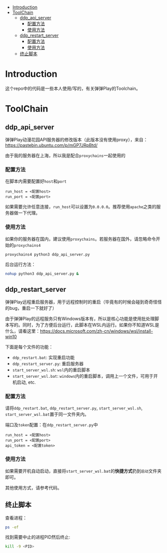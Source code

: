 - [Introduction](#introduction)
- [ToolChain](#toolchain)
	- [ddp_api_server](#ddp_api_server)
		- [配置方法](#配置方法)
		- [使用方法](#使用方法)
	- [ddp_restart_server](#ddp_restart_server)
		- [配置方法](#配置方法-1)
		- [使用方法](#使用方法-1)
	- [终止脚本](#终止脚本)

# Introduction

这个repo中的代码是一些本人使用/写的，有关弹弹Play的Toolchain。

# ToolChain

## ddp_api_server

弹弹Play动漫花园API服务器的修改版本（此版本没有使用proxy），来自：https://pastebin.ubuntu.com/p/mGP7JRpBtd/

由于我的服务器在上海，所以我是配合`proxychains`一起使用的

### 配置方法

在脚本内需要配置好`host`和`port`
```
run_host = <配置host>
run_port = <配置port>
```
如果需要允许任意连接，`run_host`可以设置为`0.0.0.0`。推荐使用`apache`之类的服务器做一下代理。

### 使用方法

如果你的服务器在国内，建议使用`proxychains`。若服务器在国外，请忽略命令开始的`proxychains4`

```bash
proxychains4 python3 ddp_api_server.py
```

后台运行方法：

```bash
nohup python3 ddp_api_server.py &
```

## ddp_restart_server

弹弹Play远程重启服务器，用于远程控制时的重启（毕竟有的时候会碰到奇奇怪怪的bug，重启一下就好了）

由于弹弹Play的远程服务只有Windows版本有，所以是核心功能是使用批处理脚本写的。同时，为了方便后台运行，此脚本在WSL内运行。如果你不知道WSL是什么，请看这里：https://docs.microsoft.com/zh-cn/windows/wsl/install-win10

下面是每个文件的功能：
- `ddp_restart.bat`: 实现重启功能
- `ddp_restart_server.py`: 重启服务器
- `start_server_wsl.sh`: `wsl`内的重启脚本
- `start_server_wsl.bat`: `windows`内的重启脚本，调用上一个文件，可用于开机启动, etc.

### 配置方法

请将`ddp_restart.bat`, `ddp_restart_server.py`, `start_server_wsl.sh`, `start_server_wsl.bat`置于同一文件夹内。

端口及`token`配置：在`ddp_restart_server.py`中

```
run_host = <配置host>
run_port = <配置port>
api_token = <配置token>
```

### 使用方法

如果需要开机自动启动，直接将`start_server_wsl.bat`的**快捷方式**扔到`启动`文件夹即可。

其他使用方式，请参考代码。

## 终止脚本

查看进程：

```bash
ps -ef
```

找到需要中止的进程PID然后终止:

```bash
kill -9 <PID>
```
